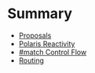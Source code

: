 # Summary

- [Proposals](./proposals.md)
- [Polaris Reactivity](./reactivity.md)
- [#match Control Flow](./match.md)
- [Routing](./routing.md)
